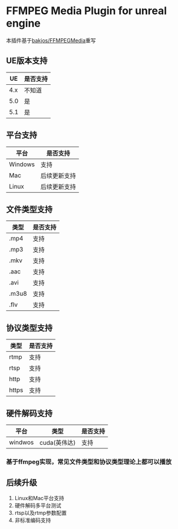 FFMPEG Media Plugin for unreal engine 
===================================
本插件基于[bakjos/FFMPEGMedia](https://github.com/bakjos/FFMPEGMedia)重写

## UE版本支持
|  UE   | 是否支持  |
|  ----  | ----  |
| 4.x  | 不知道 |
| 5.0  | 是 |
| 5.1  | 是 |

## 平台支持
|  平台   | 是否支持  |
|  ----  | ----  |
| Windows | 支持 |
| Mac  | 后续更新支持 |
| Linux  | 后续更新支持 |

## 文件类型支持
|  类型   | 是否支持  |
|  ----  | ----  |
| .mp4 | 支持 |
| .mp3  | 支持 |
| .mkv | 支持|
| .aac | 支持|
| .avi | 支持|
| .m3u8 | 支持|
| .flv | 支持|

## 协议类型支持
|  类型   | 是否支持  |
|  ----  | ----  |
| rtmp | 支持 |
| rtsp  | 支持 |
| http  | 支持 |
| https  | 支持 |

## 硬件解码支持
|  平台   | 类型  | 是否支持  |
|  ----  | ----   |----  |
| windwos | cuda(英伟达) |支持 |


### 基于ffmpeg实现，常见文件类型和协议类型理论上都可以播放

## 后续升级
1. Linux和Mac平台支持
2. 硬件解码多平台测试
3. rtsp以及rtmp参数配置
4. 非标准编码支持

